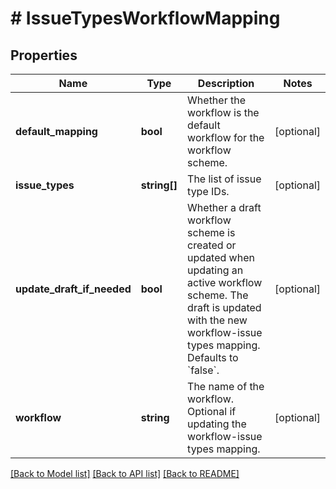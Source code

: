 # # IssueTypesWorkflowMapping

## Properties

Name | Type | Description | Notes
------------ | ------------- | ------------- | -------------
**default_mapping** | **bool** | Whether the workflow is the default workflow for the workflow scheme. | [optional]
**issue_types** | **string[]** | The list of issue type IDs. | [optional]
**update_draft_if_needed** | **bool** | Whether a draft workflow scheme is created or updated when updating an active workflow scheme. The draft is updated with the new workflow-issue types mapping. Defaults to &#x60;false&#x60;. | [optional]
**workflow** | **string** | The name of the workflow. Optional if updating the workflow-issue types mapping. | [optional]

[[Back to Model list]](../../README.md#models) [[Back to API list]](../../README.md#endpoints) [[Back to README]](../../README.md)
